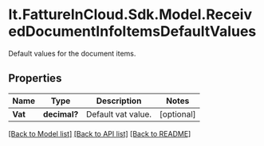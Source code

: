 # It.FattureInCloud.Sdk.Model.ReceivedDocumentInfoItemsDefaultValues
Default values for the document items.

## Properties

Name | Type | Description | Notes
------------ | ------------- | ------------- | -------------
**Vat** | **decimal?** | Default vat value. | [optional] 

[[Back to Model list]](../README.md#documentation-for-models) [[Back to API list]](../README.md#documentation-for-api-endpoints) [[Back to README]](../README.md)

